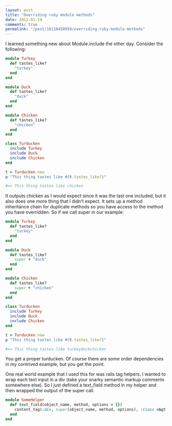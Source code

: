 ```yaml
---
layout: post
title: "Overriding ruby module methods"
date: 2012-01-19
comments: true
permalink: "/post/16116450958/overriding-ruby-module-methods"
---
```


I learned something new about Module.include the other day. Consider the following:

```ruby
module Turkey
  def tastes_like?
    "turkey"
  end
end

module Duck
  def tastes_like?
    "duck"
  end
end

module Chicken
  def tastes_like?
    "chicken"
  end
end

class Turducken
  include Turkey
  include Duck
  include Chicken
end

t = Turducken.new
p "This thing tastes like #{t.tastes_like?}"

#=> This thing tastes like chicken
```

It outputs chicken as I would expect since it was the last one included, but it also does one more thing that I didn’t expect. It sets up a method inheritance chain for duplicate methods so you have access to the method you have overridden. So if we call super in our example:

```ruby
module Turkey
  def tastes_like?
    "turkey"
  end
end

module Duck
  def tastes_like?
    super + "duck"
  end
end

module Chicken
  def tastes_like?
    super + "chicken"
  end
end

class Turducken
  include Turkey
  include Duck
  include Chicken
end

t = Turducken.new
p "This thing tastes like #{t.tastes_like?}"

#=> This thing tastes like turkeyduckchicken
```

You get a proper turducken. Of course there are some order dependencies in my contrived example, but you get the point.

One real world example that I used this for was rails tag helpers. I wanted to wrap each text input in a div (take your snarky semantic markup comments somewhere else). So I just defined a text_field method in my helper and then wrapped the output of the super call.

```ruby
module SomeHelper
  def text_field(object_name, method, options = {})
    content_tag(:div, super(object_name, method, options), :class =&gt; "input")
  end
end
```
